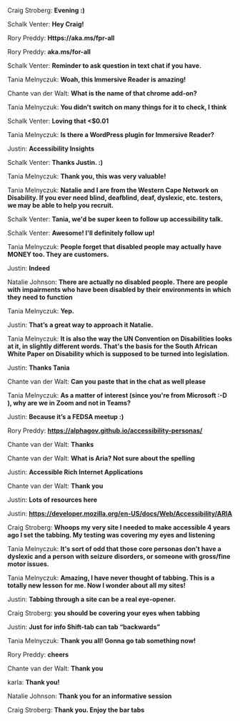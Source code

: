 Craig Stroberg: **Evening :)**

Schalk Venter: **Hey Craig!**

Rory Preddy: **Https://aka.ms/fpr-all**

Rory Preddy: **aka.ms/for-all**

Schalk Venter: **Reminder to ask question in text chat if you have.**

Tania Melnyczuk: **Woah, this Immersive Reader is amazing!**

Chante van der Walt: **What is the name of that chrome add-on?**

Tania Melnyczuk: **You didn't switch on many things for it to check, I think**

Schalk Venter: **Loving that <$0.01**

Tania Melnyczuk: **Is there a WordPress plugin for Immersive Reader?**

Justin: **Accessibility Insights**

Schalk Venter: **Thanks Justin. :)**

Tania Melnyczuk: **Thank you, this was very valuable!**

Tania Melnyczuk: **Natalie and I are from the Western Cape Network on Disability. If you ever need blind, deafblind, deaf, dyslexic, etc. testers, we may be able to help you recruit.**

Schalk Venter: **Tania, we'd be super keen to follow up accessibility talk.**

Schalk Venter: **Awesome! I'll definitely follow up!**

Tania Melnyczuk: **People forget that disabled people may actually have MONEY too. They are customers.**

Justin: **Indeed**

Natalie Johnson: **There are actually no disabled people. There are people with impairments who have been disabled by their environments in which they need to function**

Tania Melnyczuk: **Yep.**

Justin: **That’s a great way to approach it Natalie.**

Tania Melnyczuk: **It is also the way the UN Convention on Disabilities looks at it, in slightly different words. That's the basis for the South African White Paper on Disability which is supposed to be turned into legislation.**

Justin: **Thanks Tania**

Chante van der Walt: **Can you paste that in the chat as well please**

Tania Melnyczuk: **As a matter of interest (since you're from Microsoft :-D ), why are we in Zoom and not in Teams?**

Justin: **Because it’s a FEDSA meetup :)**

Rory Preddy: **https://alphagov.github.io/accessibility-personas/**

Chante van der Walt: **Thanks**

Chante van der Walt: **What is Aria? Not sure about the spelling**

Justin: **Accessible Rich Internet Applications**

Chante van der Walt: **Thank you**

Justin: **Lots of resources here**

Justin: **https://developer.mozilla.org/en-US/docs/Web/Accessibility/ARIA**

Craig Stroberg: **Whoops my very site I needed to make accessible 4 years ago I set the tabbing. My testing was covering my eyes and listening**

Tania Melnyczuk: **It's sort of odd that those core personas don't have a dyslexic and a person with seizure disorders, or someone with gross/fine motor issues.**

Tania Melnyczuk: **Amazing, I have never thought of tabbing. This is a totally new lesson for me. Now I wonder about all my sites!**

Justin: **Tabbing through a site can be a real eye-opener.**

Craig Stroberg: **you should be covering your eyes when tabbing**

Justin: **Just for info Shift-tab can tab “backwards”**

Tania Melnyczuk: **Thank you all! Gonna go tab something now!**

Rory Preddy: **cheers**

Chante van der Walt: **Thank you**

karla: **Thank you!**

Natalie Johnson: **Thank you for an informative session**

Craig Stroberg: **Thank you. Enjoy the bar tabs**
